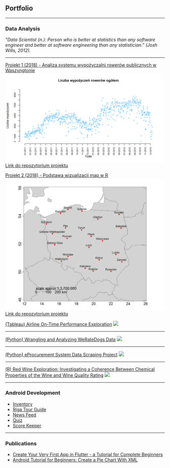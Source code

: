 ## Portfolio

---

### Data Analysis

*"Data Scientist (n.): Person who is better at statistics than any software engineer and better at software engineering than any statistician." (Josh Wills, 2012).*

---
[Projekt 1 (2018) - Analiza systemu wypożyczalni rowerów publicznych w Waszyngtonie](/bike_sharing)
<img src="https://github.com/rpalkowski/bike-sharing/blob/master/wykresy/bike-sharing-1-1.png?raw=true"/>
[Link do repozytorium projektu](https://github.com/rpalkowski/bike-sharing)



[Projekt 2 (2018) - Podstawa wizualizacji map w R](/basic_maps)
<img src="https://github.com/rpalkowski/basic-maps/blob/master/wykresy/basic_maps_4-1.png?raw=true"/>
[Link do repozytorium projektu](https://github.com/rpalkowski/basic-maps)









[(Tableau) Airline On-Time Performance Exploration](https://public.tableau.com/profile/evanca#!/vizhome/AirlineOn-TimePerformanceExploration/Story)
<img src="https://github.com/evanca/evanca.github.io/blob/master/images/dand_p8_thumbnail.jpg?raw=true"/>

---
[(Python) Wrangling and Analyzing WeRateDogs Data](https://github.com/evanca/data-analysis_python_weratedogs-wrangling)
<img src="https://github.com/evanca/evanca.github.io/blob/master/images/dand_p7_thumbnail.jpg?raw=true"/>

---
[(Python) eProcurement System Data Scraping Project](https://github.com/evanca/data-analysis_python_eprocurement-system-data-scraping)
<img src="https://github.com/evanca/evanca.github.io/blob/master/images/eis_thumbnail.jpg?raw=true"/>

---
[(R) Red Wine Exploration: Investigating a Coherence Between Chemical Properties of the Wine and Wine Quality Rating](https://github.com/evanca/data-analysis_r_red-wine-exploration)
<img src="https://github.com/evanca/evanca.github.io/blob/master/images/dand_p6_thumbnail.jpg?raw=true"/>

---

 ### Android Development

- [Inventory](https://github.com/evanca/ABND_P8-P9_Inventory)
- [Riga Tour Guide](https://github.com/evanca/ABND_P5_Riga-Tour-Guide)
- [News Feed](https://github.com/evanca/ABND_P6-P7_News-Feed)
- [Quiz](https://github.com/evanca/ABND_P3)
- [Score Keeper](https://github.com/evanca/ABND_P2)

---

### Publications

- [Create Your Very First App in Flutter - a Tutorial for Complete Beginners](https://medium.com/@evanca/create-your-very-first-app-in-flutter-a-tutorial-for-complete-beginners-3bb5eeaca520)
- [Android Tutorial for Beginners: Create a Pie Chart With XML](https://medium.com/@evanca/android-tutorial-for-beginners-create-a-pie-chart-with-xml-36e67dabe67f)
